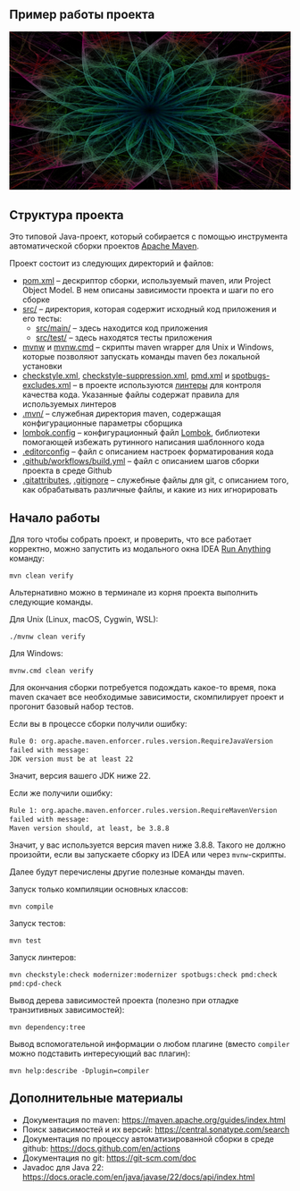 ## Пример работы проекта
![img.png](img.png)


## Структура проекта

Это типовой Java-проект, который собирается с помощью инструмента автоматической
сборки проектов [Apache Maven](https://maven.apache.org/).

Проект состоит из следующих директорий и файлов:

- [pom.xml](./pom.xml) – дескриптор сборки, используемый maven, или Project
  Object Model. В нем описаны зависимости проекта и шаги по его сборке
- [src/](./src) – директория, которая содержит исходный код приложения и его
  тесты:
  - [src/main/](./src/main) – здесь находится код приложения
  - [src/test/](./src/test) – здесь находятся тесты приложения
- [mvnw](./mvnw) и [mvnw.cmd](./mvnw.cmd) – скрипты maven wrapper для Unix и
  Windows, которые позволяют запускать команды maven без локальной установки
- [checkstyle.xml](checkstyle.xml),
  [checkstyle-suppression.xml](checkstyle-suppression.xml), [pmd.xml](pmd.xml) и
  [spotbugs-excludes.xml](spotbugs-excludes.xml) – в проекте используются
  [линтеры](https://en.wikipedia.org/wiki/Lint_%28software%29) для контроля
  качества кода. Указанные файлы содержат правила для используемых линтеров
- [.mvn/](./.mvn) – служебная директория maven, содержащая конфигурационные
  параметры сборщика
- [lombok.config](lombok.config) – конфигурационный файл
  [Lombok](https://projectlombok.org/), библиотеки помогающей избежать рутинного
  написания шаблонного кода
- [.editorconfig](.editorconfig) – файл с описанием настроек форматирования кода
- [.github/workflows/build.yml](.github/workflows/build.yml) – файл с описанием
  шагов сборки проекта в среде Github
- [.gitattributes](.gitattributes), [.gitignore](.gitignore) – служебные файлы
  для git, с описанием того, как обрабатывать различные файлы, и какие из них
  игнорировать

## Начало работы

Для того чтобы собрать проект, и проверить, что все работает корректно, можно
запустить из модального окна IDEA
[Run Anything](https://www.jetbrains.com/help/idea/running-anything.html)
команду:

```shell
mvn clean verify
```

Альтернативно можно в терминале из корня проекта выполнить следующие команды.

Для Unix (Linux, macOS, Cygwin, WSL):

```shell
./mvnw clean verify
```

Для Windows:

```shell
mvnw.cmd clean verify
```

Для окончания сборки потребуется подождать какое-то время, пока maven скачает
все необходимые зависимости, скомпилирует проект и прогонит базовый набор
тестов.

Если вы в процессе сборки получили ошибку:

```shell
Rule 0: org.apache.maven.enforcer.rules.version.RequireJavaVersion failed with message:
JDK version must be at least 22
```

Значит, версия вашего JDK ниже 22.

Если же получили ошибку:

```shell
Rule 1: org.apache.maven.enforcer.rules.version.RequireMavenVersion failed with message:
Maven version should, at least, be 3.8.8
```

Значит, у вас используется версия maven ниже 3.8.8. Такого не должно произойти,
если вы запускаете сборку из IDEA или через `mvnw`-скрипты.

Далее будут перечислены другие полезные команды maven.

Запуск только компиляции основных классов:

```shell
mvn compile
```

Запуск тестов:

```shell
mvn test
```

Запуск линтеров:

```shell
mvn checkstyle:check modernizer:modernizer spotbugs:check pmd:check pmd:cpd-check
```

Вывод дерева зависимостей проекта (полезно при отладке транзитивных
зависимостей):

```shell
mvn dependency:tree
```

Вывод вспомогательной информации о любом плагине (вместо `compiler` можно
подставить интересующий вас плагин):

```shell
mvn help:describe -Dplugin=compiler
```

## Дополнительные материалы

- Документация по maven: https://maven.apache.org/guides/index.html
- Поиск зависимостей и их версий: https://central.sonatype.com/search
- Документация по процессу автоматизированной сборки в среде github:
  https://docs.github.com/en/actions
- Документация по git: https://git-scm.com/doc
- Javadoc для Java 22:
  https://docs.oracle.com/en/java/javase/22/docs/api/index.html

